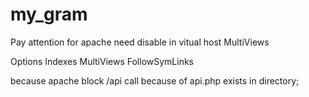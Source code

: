 # my_gram

Pay attention for apache need disable in vitual host MultiViews

Options Indexes MultiViews FollowSymLinks

because apache block /api call because of api.php exists in directory;
